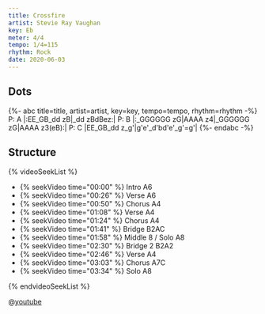 ```yaml
---
title: Crossfire
artist: Stevie Ray Vaughan
key: Eb
meter: 4/4
tempo: 1/4=115
rhythm: Rock
date: 2020-06-03
---
```


## Dots

<!-- prettier-ignore -->
{%- abc title=title, artist=artist, key=key, tempo=tempo, rhythm=rhythm -%}
P: A
|:EE_GB_dd zB|_dd zBdBez:|
P: B
|:_GGGGGG zG|AAAA z4|_GGGGGG zG|AAAA z3(eB):|
P: C
|EE_GB_dd z_g'|g'e'_d'bd'e'_g'=g'|
{%- endabc -%}

## Structure

{% videoSeekList %}

- {% seekVideo time="00:00" %} Intro A6
- {% seekVideo time="00:26" %} Verse A6
- {% seekVideo time="00:50" %} Chorus A4
- {% seekVideo time="01:08" %} Verse A4
- {% seekVideo time="01:24" %} Chorus A4
- {% seekVideo time="01:41" %} Bridge B2AC
- {% seekVideo time="01:58" %} Middle 8 / Solo A8
- {% seekVideo time="02:30" %} Bridge 2 B2A2
- {% seekVideo time="02:46" %} Verse A4
- {% seekVideo time="03:03" %} Chorus A7C
- {% seekVideo time="03:34" %} Solo A8

{% endvideoSeekList %}

@[youtube](ZPBRzwIjgv4)
